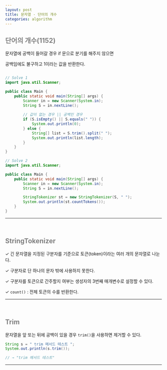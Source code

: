```yaml
---
layout: post
title: 문자열 - 단어의 개수
categories: algorithm
---
```


## <span style="color:gray">단어의 개수(1152)</span>

문자열에 공백이 들어갈 경우 if 문으로 분기를 해주지 않으면 

공백임에도 불구하고 1이라는 값을 반환한다.

```java

// Solve 1
import java.util.Scanner;

public class Main {
    public static void main(String[] args) {
        Scanner in = new Scanner(System.in);
        String S = in.nextLine();
        
        // 값이 없는 경우 || 공백인 경우
        if (S.isEmpty() || S.equals(" ")) {
            System.out.println(0);
        } else {
            String[] list = S.trim().split(" ");
            System.out.println(list.length);
        }
    }
}

// Solve 2
import java.util.Scanner;

public class Main {
    public static void main(String[] args) {
        Scanner in = new Scanner(System.in);
        String S = in.nextLine();

        StringTokenizer st = new StringTokenizer(S, " ");
        System.out.println(st.countTokens());
    }
}
```
---

<br>

## <span style="color:gray">StringTokenizer</span>

✓ 긴 문자열을 지정된 구분자를 기준으로 토큰(token)이라는 여러 개의 문자열로 나눈다.

✓ 구분자로 단 하나의 문자 밖에 사용하지 못한다.

✓ 구분자를 토큰으로 간주할지 여부는 생성자의 3번째 매개변수로 설정할 수 있다.

✓ `count()` : 전체 토큰의 수를 반환한다.

---

<br>

## <span style="color:gray">Trim</span>

문자열을 앞 또는 뒤에 공백이 있을 경우 `trim()`을 사용하면 제거할 수 있다.

```java
String s = " trim 메서드 테스트 ";
System.out.println(s.trim());

// → "trim 메서드 테스트"
```

---
